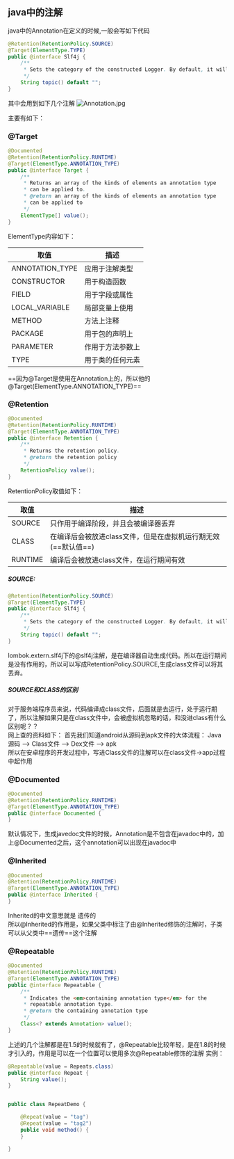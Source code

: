 ## java中的注解

java中的Annotation在定义的时候,一般会写如下代码

```java
@Retention(RetentionPolicy.SOURCE)
@Target(ElementType.TYPE)
public @interface Slf4j {
	/**
	 * Sets the category of the constructed Logger. By default, it will use the type where the annotation is placed.
	 */
	String topic() default "";
}
```
其中会用到如下几个注解
![Annotation.jpg](https://user-gold-cdn.xitu.io/2019/7/11/16be1048796402c8?w=1240&h=893&f=jpeg&s=54331)

主要有如下：
### @Target

```java
@Documented
@Retention(RetentionPolicy.RUNTIME)
@Target(ElementType.ANNOTATION_TYPE)
public @interface Target {
    /**
     * Returns an array of the kinds of elements an annotation type
     * can be applied to.
     * @return an array of the kinds of elements an annotation type
     * can be applied to
     */
    ElementType[] value();
}
```
ElementType内容如下：

| 取值            | 描述             |
| --------------- | ---------------- |
| ANNOTATION_TYPE | 应用于注解类型   |
| CONSTRUCTOR     | 用于构造函数     |
| FIELD           | 用于字段或属性   |
| LOCAL_VARIABLE  | 局部变量上使用   |
| METHOD          | 方法上注释       |
| PACKAGE         | 用于包的声明上   |
| PARAMETER       | 作用于方法参数上 |
| TYPE            | 用于类的任何元素 |

==因为@Target是使用在Annotation上的，所以他的@Target(ElementType.ANNOTATION_TYPE)==

### @Retention

```java
@Documented
@Retention(RetentionPolicy.RUNTIME)
@Target(ElementType.ANNOTATION_TYPE)
public @interface Retention {
    /**
     * Returns the retention policy.
     * @return the retention policy
     */
    RetentionPolicy value();
}
```
RetentionPolicy取值如下：

| 取值    | 描述                                                         |
| ------- | ------------------------------------------------------------ |
| SOURCE  | 只作用于编译阶段，并且会被编译器丢弃                         |
| CLASS   | 在编译后会被放进class文件，但是在虚拟机运行期无效(==默认值==) |
| RUNTIME | 编译后会被放进class文件，在运行期间有效                      |

##### SOURCE:
```java
@Retention(RetentionPolicy.SOURCE)
@Target(ElementType.TYPE)
public @interface Slf4j {
	/**
	 * Sets the category of the constructed Logger. By default, it will use the type where the annotation is placed.
	 */
	String topic() default "";
}
```
lombok.extern.slf4j下的@slf4j注解，是在编译器自动生成代码。所以在运行期间是没有作用的，所以可以写成RetentionPolicy.SOURCE,生成class文件可以将其丢弃。

##### SOURCE和CLASS的区别
对于服务端程序员来说，代码编译成class文件，后面就是去运行，处于运行期了，所以注解如果只是在class文件中，会被虚拟机忽略的话，和没进class有什么区别呢？？<br />
网上查的资料如下：
首先我们知道android从源码到apk文件的大体流程：
Java源码 —> Class文件 —> Dex文件 —> apk <br >
所以在安卓程序的开发过程中，写进Class文件的注解可以在class文件->app过程中起作用

### @Documented

```java
@Documented
@Retention(RetentionPolicy.RUNTIME)
@Target(ElementType.ANNOTATION_TYPE)
public @interface Documented {
}
```
默认情况下，生成javedoc文件的时候，Annotation是不包含在javadoc中的，加上@Documented之后，这个annotation可以出现在javadoc中


### @Inherited

```java
@Documented
@Retention(RetentionPolicy.RUNTIME)
@Target(ElementType.ANNOTATION_TYPE)
public @interface Inherited {
}
```

Inherited的中文意思就是 遗传的 <br>
所以@Inherited的作用是，如果父类中标注了由@Inherited修饰的注解时，子类可以从父类中==遗传==这个注解

### @Repeatable
```java
@Documented
@Retention(RetentionPolicy.RUNTIME)
@Target(ElementType.ANNOTATION_TYPE)
public @interface Repeatable {
    /**
     * Indicates the <em>containing annotation type</em> for the
     * repeatable annotation type.
     * @return the containing annotation type
     */
    Class<? extends Annotation> value();
}

```
上述的几个注解都是在1.5的时候就有了，@Repeatable比较年轻，是在1.8的时候才引入的，作用是可以在一个位置可以使用多次@Repeatable修饰的注解
实例：
```java
@Repeatable(value = Repeats.class)
public @interface Repeat {
    String value();
}


public class RepeatDemo {

    @Repeat(value = "tag")
    @Repeat(value = "tag2")
    public void method() {
    }

}
```